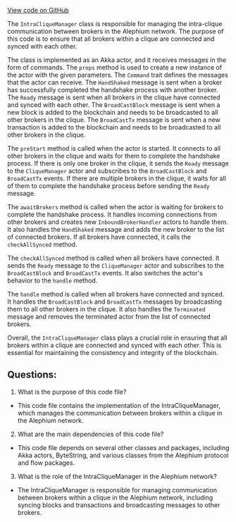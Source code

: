 [View code on GitHub](https://github.com/alephium/alephium/blob/master/flow/src/main/scala/org/alephium/flow/network/IntraCliqueManager.scala)

The `IntraCliqueManager` class is responsible for managing the intra-clique communication between brokers in the Alephium network. The purpose of this code is to ensure that all brokers within a clique are connected and synced with each other. 

The class is implemented as an Akka actor, and it receives messages in the form of commands. The `props` method is used to create a new instance of the actor with the given parameters. The `Command` trait defines the messages that the actor can receive. The `HandShaked` message is sent when a broker has successfully completed the handshake process with another broker. The `Ready` message is sent when all brokers in the clique have connected and synced with each other. The `BroadCastBlock` message is sent when a new block is added to the blockchain and needs to be broadcasted to all other brokers in the clique. The `BroadCastTx` message is sent when a new transaction is added to the blockchain and needs to be broadcasted to all other brokers in the clique.

The `preStart` method is called when the actor is started. It connects to all other brokers in the clique and waits for them to complete the handshake process. If there is only one broker in the clique, it sends the `Ready` message to the `CliqueManager` actor and subscribes to the `BroadCastBlock` and `BroadCastTx` events. If there are multiple brokers in the clique, it waits for all of them to complete the handshake process before sending the `Ready` message.

The `awaitBrokers` method is called when the actor is waiting for brokers to complete the handshake process. It handles incoming connections from other brokers and creates new `InboundBrokerHandler` actors to handle them. It also handles the `HandShaked` message and adds the new broker to the list of connected brokers. If all brokers have connected, it calls the `checkAllSynced` method.

The `checkAllSynced` method is called when all brokers have connected. It sends the `Ready` message to the `CliqueManager` actor and subscribes to the `BroadCastBlock` and `BroadCastTx` events. It also switches the actor's behavior to the `handle` method.

The `handle` method is called when all brokers have connected and synced. It handles the `BroadCastBlock` and `BroadCastTx` messages by broadcasting them to all other brokers in the clique. It also handles the `Terminated` message and removes the terminated actor from the list of connected brokers.

Overall, the `IntraCliqueManager` class plays a crucial role in ensuring that all brokers within a clique are connected and synced with each other. This is essential for maintaining the consistency and integrity of the blockchain.
## Questions: 
 1. What is the purpose of this code file?
- This code file contains the implementation of the IntraCliqueManager, which manages the communication between brokers within a clique in the Alephium network.

2. What are the main dependencies of this code file?
- This code file depends on several other classes and packages, including Akka actors, ByteString, and various classes from the Alephium protocol and flow packages.

3. What is the role of the IntraCliqueManager in the Alephium network?
- The IntraCliqueManager is responsible for managing communication between brokers within a clique in the Alephium network, including syncing blocks and transactions and broadcasting messages to other brokers.